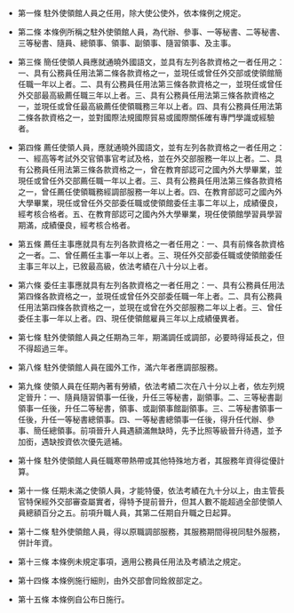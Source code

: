 * 第一條 駐外使領館人員之任用，除大使公使外，依本條例之規定。

* 第二條 本條例所稱之駐外使領館人員，為代辦、參事、一等秘書、二等秘書、三等秘書、隨員、總領事、領事、副領事、隨習領事、及主事。

* 第三條 簡任使領人員應就通曉外國語文，並具有左列各款資格之一者任用之：一、具有公務員任用法第二條各款資格之一，並現任或曾任外交部或使領館簡任職一年以上者。二、具有公務員任用法第三條各款資格之一，並現任或曾任外交部最高級薦任職三年以上者。三、具有公務員任用法第三條各款資格之一，並現任或曾任最高級薦任使領職務三年以上者。四、具有公務員任用法第二條各款資格之一，並對國際法規國際貿易或國際關係確有專門學識或經驗者。

* 第四條 薦任使領人員，應就通曉外國語文，並有左列各款資格之一者任用之：一、經高等考試外交官領事官考試及格，並在外交部服務一年以上者。二、具有公務員任用法第三條各款資格之一，曾在教育部認可之國內外大學畢業，並現任或曾任外交部薦任職一年以上者。三、具有公務員任用法第三條各款資格之一，曾任薦任使領職務經調部服務一年以上者。四、在教育部認可之國內外大學畢業，現任或曾任外交部委任職或使領館委任主事二年以上，成績優良，經考核合格者。五、在教育部認可之國內外大學畢業，現任使領館學習員學習期滿，成績優良，經考核合格者。

* 第五條 薦任主事應就具有左列各款資格之一者任用之：一、具有前條各款資格之一者。二、曾任薦任主事一年以上者。三、現任外交部委任職或使領館委任主事三年以上，已敘最高級，依法考績在八十分以上者。

* 第六條 委任主事應就具有左列各款資格之一者任用之：一、具有公務員任用法第四條各款資格之一，並現任或曾任外交部委任職一年上者。二、具有公務員任用法第四條各款資格之一，並現在或曾在外交部服務二年以上者。三、曾任委任主事一年以上者。四、現任使領館雇員三年以上成績優異者。

* 第七條 駐外使領館人員之任期為三年，期滿調任或調部，必要時得延長之，但不得超過三年。

* 第八條 駐外使領館人員在國外工作，滿六年者應調部服務。

* 第九條 使領人員在任期內著有勞績，依法考績二次在八十分以上者，依左列規定晉升：一、隨員隨習領事一任後，升任三等秘書，副領事。二、三等秘書副領事一任後，升任二等秘書，領事、或副領事館副領事。三、二等秘書領事一任後，升任一等秘書總領事。四、一等秘書總領事一任後，得升任代辦、參事、簡任總領事。前項晉升人員遇額滿無缺時，先予比照等級晉升待遇，並予加銜，遇缺按資依次優先遞補。

* 第十條 駐外使領館人員任職寒帶熱帶或其他特殊地方者，其服務年資得從優計算。

* 第十一條 任期未滿之使領人員，才能特優，依法考績在九十分以上，由主管長官特保經外交部審查屬實者，得特予提前晉升，但其人數不能超過全部使領人員總額百分之五。前項升職人員，其第二任期自升職之日起算。

* 第十二條 駐外使領館人員，得以原職調部服務，其服務期間得視同駐外服務，併計年資。

* 第十三條 本條例未規定事項，適用公務員任用法及考績法之規定。

* 第十四條 本條例施行細則，由外交部會同銓敘部定之。

* 第十五條 本條例自公布日施行。

